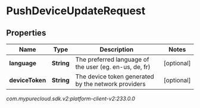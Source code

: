 # PushDeviceUpdateRequest


## Properties

| Name | Type | Description | Notes |
| ------------ | ------------- | ------------- | ------------- |
| **language** | **String** | The preferred language of the user (eg. en-us, de, fr) |  [optional] |
| **deviceToken** | **String** | The device token generated by the network providers |  [optional] |




_com.mypurecloud.sdk.v2:platform-client-v2:233.0.0_
